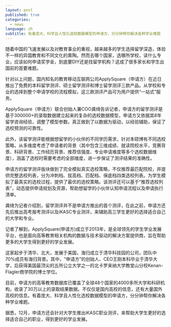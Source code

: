 ```yaml
---
layout: post
published: true
categories:
  - news
language: zh
subtitle: 有着庞大、科学且人性化选校数据模型的申请方，分分钟帮你解决各种学业难题
---
```

随着中国的飞速发展以及对教育事业的重视，越来越多的学生选择留学深造，体验不一样的异国教育和不同文化的熏陶。然而去哪个国家，选哪所学校，读什么专业，应该如何申请奖学金，到底要DIY还是找留学机构？这成了很多家长和学生出国前的首要难题。

针对以上问题，国内知名的教育移动互联网公司ApplySquare（申请方）在近日推出了免费的本科留学测评、硕士留学测评和博士留学测评三款产品。从学校和专业的选择到整个申请学校的流程模拟，这三款测评产品可为用户提供“一站式”服务。

ApplySquare（申请方）联合创始人兼COO龚绮告诉记者，申请方的留学测评是基于300000+的录取数据建立起来的复杂的选校数据模型，申请方又依据其8年留学咨询经验，调整了模型参数。真正做到了以数据为驱动，以经验辅助，保证了选校预测的可靠性。

此外，该留学测评能根据想留学的小伙伴的不同学历需求，针对本硕博有不同选校策略，从多维度考虑了申请者的背景（其中包含三维成绩、就读院校水平，竞赛背景、科研背景、工作经历背景、推荐信强度、专业申请难度等多个选校数据维度），涵盖了选校时需要考虑的全部维度，进一步保证了测评结果的准确性。

 申请方的留学测评版块做到了完全模拟真实选校策略，不仅推荐最匹配院校，并提供完整选校列表，分为冲刺档、拔高档、匹配档、保底档四类选校列表。为学生模拟了最真实的选校过程，提供了最优的选校策略。该测评还可以基于“推荐选校列表”，动态提供申请规划及资源，帮助想留学的小伙伴认知申请流程以及申请执行清单。
 
龚绮为记者介绍到，留学测评并不是申请方推出的首个测评，在此之前，申请方还先后推出高考报考测评以及iKASC专业测评，来辅助高三学生更好的选择适合自己的大学和专业。

记者了解到，ApplySquare(申请方)成立于2013年，是全球领先的学生学业发展平台，也是面向高等教育相关机构的数据与技术驱动的解决方案提供商，旨在帮助更多的大学生得到更好的学业发展。

这家起步于清华、北大，发展于美国，海归成立于清华科技园的公司，团队中70%成员有海归背景。其中，“申请方”的创始人、CEO王刚本科毕业于清华大学，后获得美国最顶尖的五所公立大学之一的北卡罗来纳大学教堂山分校Kenan-Flagler商学院的博士学位。

目前，申请方的高等教育数据库已覆盖了全球48个国家的4000多所大学和科研机构，收录了30万以上的录取结果数据。不仅仅是国内高校的信息，还有大量国外高校的信息。有着庞大、科学且人性化选校数据模型的申请方，分分钟帮你解决各种学业难题。

据悉，12月，申请方还会针对大学生推出iKASC职业测评，来帮助大学生更好的选择适合自己的职业，得到更好的学业发展。
